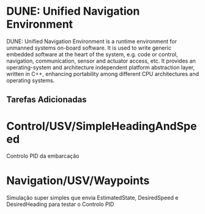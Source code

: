 DUNE: Unified Navigation Environment
======================================

DUNE: Unified Navigation Environment is a runtime environment for unmanned systems on-board software. It is used to write generic embedded software at the heart of the system, e.g. code or control, navigation, communication, sensor and actuator access, etc. It provides an operating-system and architecture independent platform abstraction layer, written in C++, enhancing portability among different CPU architectures and operating systems.


## Tarefas Adicionadas

# Control/USV/SimpleHeadingAndSpeed
Controlo PID da embarcação

# Navigation/USV/Waypoints
Simulação super simples que envia EstimatedState, DesiredSpeed e DesiredHeading para testar o Controlo PID
